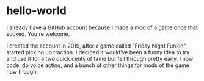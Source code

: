 # hello-world
I already have a GitHub account because I made a mod of a game once that sucked. You're welcome.

I created the account in 2019, after a game called "Friday Night Funkin", started picking up traction. I decided it would've been a funny idea to try and use it for a two quick cents of fame but fell through pretty early. I now code, do voice acting, and a bunch of other things for mods of the game now though.
